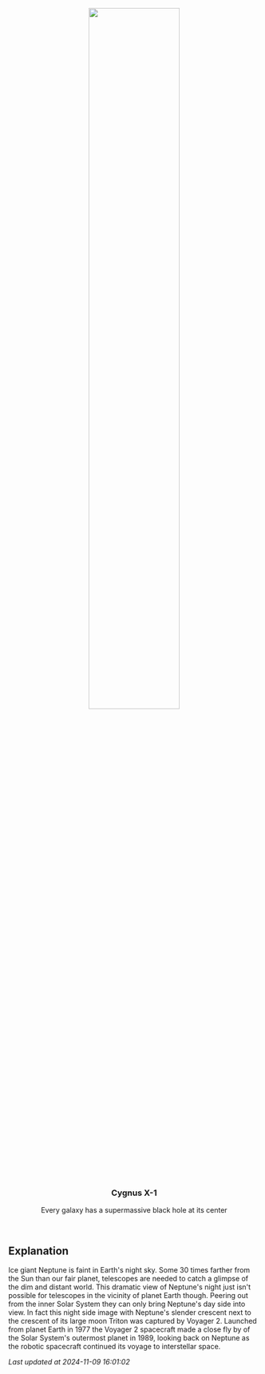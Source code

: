 <p align='center'>
    <img src='https://apod.nasa.gov/apod/image/2411/neptunetriton_voyager_960.jpg' width='60%' />
    <h3 align="center">Cygnus X-1</h3>
    <p align="center">Every galaxy has a supermassive black hole at its center</p>
</p>
<br/>

Explanation
--
Ice giant Neptune is faint in Earth's night sky. Some 30 times farther from the Sun than our fair planet, telescopes are needed to catch a glimpse of the dim and distant world. This dramatic view of Neptune's night just isn't possible for telescopes in the vicinity of planet Earth though. Peering out from the inner Solar System they can only bring Neptune's day side into view.  In fact this night side image with Neptune's slender crescent next to the crescent of its large moon Triton was captured by Voyager 2. Launched from planet Earth in 1977 the Voyager 2 spacecraft made a close fly by of the Solar System's outermost planet in 1989, looking back on Neptune as the robotic spacecraft continued its voyage to interstellar space.


*Last updated at 2024-11-09 16:01:02*
